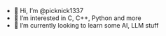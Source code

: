 - 👋 Hi, I’m @picknick1337
- 👀 I’m interested in C, C++, Python and more
- 🌱 I’m currently looking to learn some AI, LLM stuff

<!---
nickk1337/nickk1337 is a ✨ special ✨ repository because its `README.md` (this file) appears on your GitHub profile.
You can click the Preview link to take a look at your changes.
--->
